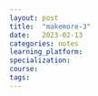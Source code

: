 ```yaml
---
layout: post
title:  "makemore-3"
date:   2023-02-13 
categories: notes
learning_platform: 
specialization: 
course: 
tags: 
---
```


